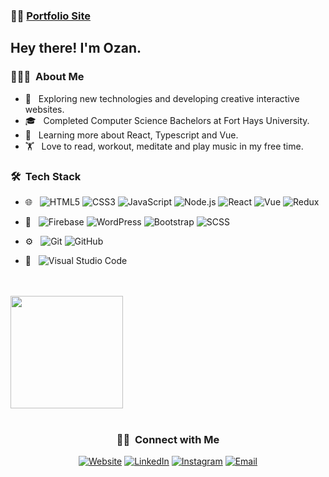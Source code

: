 ###  :man_technologist:  [Portfolio Site](https://ozansozuoz.netlify.app/)

<h2> Hey there! I'm Ozan.</h2>

<h3> 👨🏻‍💻 &nbsp;About Me </h3>

- 🤔 &nbsp; Exploring new technologies and developing creative interactive websites.
- 🎓 &nbsp; Completed Computer Science Bachelors at Fort Hays University.
- 📕 &nbsp; Learning more about React, Typescript and Vue.
- 🏋️‍ &nbsp; Love to read, workout, meditate and play music in my free time.

<h3> 🛠 &nbsp;Tech Stack</h3>

- 🌐 &nbsp;
  ![HTML5](https://img.shields.io/badge/-HTML5-333333?style=flat&logo=HTML5)
  ![CSS3](https://img.shields.io/badge/-CSS-333333?style=flat&logo=CSS3&logoColor=1572B6)
  ![JavaScript](https://img.shields.io/badge/-JavaScript-333333?style=flat&logo=javascript)
  ![Node.js](https://img.shields.io/badge/-Node.js-333333?style=flat&logo=node.js)
  ![React](https://img.shields.io/badge/-React-333333?style=flat&logo=react)
  ![Vue](https://img.shields.io/badge/-Vue.js-333333?style=flat&logo=vue.js)
  ![Redux](https://img.shields.io/badge/-Redux-333333?style=flat&logo=redux)


- 📁 &nbsp;
  ![Firebase](https://img.shields.io/badge/-FIREBASE-333333?style=flat&logo=firebase)
  ![WordPress](https://img.shields.io/badge/-Wordpress-333333?style=flat&logo=wordpress)
  ![Bootstrap](https://img.shields.io/badge/-Bootstrap-333333?style=flat&logo=bootstrap&logoColor=563D7C)
  ![SCSS](https://img.shields.io/badge/-SASS-333333?style=flat&logo=SASS&logoColor=1572B6)



- ⚙️ &nbsp;
  ![Git](https://img.shields.io/badge/-Git-333333?style=flat&logo=git)
  ![GitHub](https://img.shields.io/badge/-GitHub-333333?style=flat&logo=github)
- 🔧 &nbsp;
  ![Visual Studio Code](https://img.shields.io/badge/-Visual%20Studio%20Code-333333?style=flat&logo=visual-studio-code&logoColor=007ACC)


<br />
<br />

<a align="center" href="https://github.com/ozansozuozgit" >
  <img align="center" height="180em"  src="https://github-readme-stats.vercel.app/api/top-langs/?username=ozansozuozgit&theme=buefy&layout=compact"  />
</a>

<br />
<br />

<h3 align="center"> 🤝🏻 &nbsp;Connect with Me </h3>

<p align="center">
<a href="https://ozansozuoz.netlify.app/"><img alt="Website" src="https://img.shields.io/badge/Website-ozansozuoz-blue?style=flat-square&logo=google-chrome"></a>
<a href="https://www.linkedin.com/in/ozan-sozuoz/"><img alt="LinkedIn" src="https://img.shields.io/badge/LinkedIn-Ozan%20Sozuoz%20-blue?style=flat-square&logo=linkedin"></a>
<a href="https://www.instagram.com/ozansozuoz/"><img alt="Instagram" src="https://img.shields.io/badge/Instagram-ozansozuoz-blue?style=flat-square&logo=instagram"></a>
<a href="mailto:ozansozuoz@gmail.com"><img alt="Email" src="https://img.shields.io/badge/Email-ozansozuoz@gmail.com-blue?style=flat-square&logo=gmail"></a>
</p>
